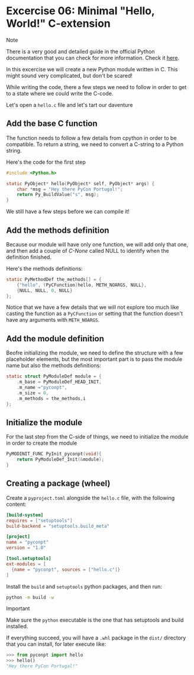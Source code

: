 # Excercise 06: Minimal "Hello, World!" C-extension

> [!NOTE]
> There is a very good and detailed guide in the official Python documentation
> that you can check for more information.
> Check it [here](https://docs.python.org/3/extending/extending.html).

In this excercise we will create a new Python module written in C.
This might sound very complicated, but don't be scared!

While writing the code, there a few steps we need to follow in order to get to
a state where we could write the C-code.

Let's open a `hello.c` file and let's tart our daventure

## Add the base C function

The function needs to follow a few details from cpython in order to be
compatible.
To return a string, we need to convert a C-string to a Python string.

Here's the code for the first step

```c
#include <Python.h>

static PyObject* hello(PyObject* self, PyObject* args) {
    char *msg = "Hey there PyCon Portugal!";
    return Py_BuildValue("s", msg);
}
```
We still have a few steps before we can compile it!

## Add the methods definition

Because our module will have only one function, we will add only that one, and
then add a couple of *C-None* called NULL to identify when the definition
finished.

Here's the methods definitions:

```c
static PyMethodDef the_methods[] = {
    {"hello", (PyCFunction)hello, METH_NOARGS, NULL},
    {NULL, NULL, 0, NULL}
};
```

Notice that we have a few details that we will not explore too much like
casting the function as a `PyCFunction` or setting that the function doesn't
have any arguments with `METH_NOARGS`.

## Add the module definition

Beofre initializing the module, we need to define the structure with a few
placeholder elements, but the most important part is to pass the module name
but also the methods definitions:

```c
static struct PyModuleDef module = {
    .m_base = PyModuleDef_HEAD_INIT,
    .m_name ="pyconpt",
    .m_size = 0,
    .m_methods = the_methods,i
};
```

## Initialize the module

For the last step from the C-side of things, we need to initialize the module
in order to create the module

```c
PyMODINIT_FUNC PyInit_pyconpt(void){
    return PyModuleDef_Init(&module);
}
```

## Creating a package (wheel)

Create a `pyproject.toml` alongside the `hello.c` file, with the following
content:

```toml
[build-system]
requires = ["setuptools"]
build-backend = "setuptools.build_meta"

[project]
name = "pyconpt"
version = "1.0"

[tool.setuptools]
ext-modules = [
  {name = "pyconpt", sources = ["hello.c"]}
]
```

Install the `build` and `setuptools` python packages, and then run:

```bash
python -m build -w
```

> [!IMPORTANT]
> Make sure the `python` executable is the one that has setuptools and build
> installed.

If everything succeed, you will have a `.whl` package in the `dist/` directory
that you can install, for later execute like:

```py
>>> from pyconpt import hello
>>> hello()
"Hey there PyCon Portugal!"
```
